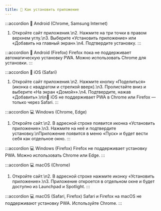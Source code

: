 ```yaml
---
title: 🧩 Как установить приложение
---
```


:::accordion 📱 Android (Chrome, Samsung Internet)
1. Откройте сайт приложения.\n2. Нажмите на три точки в правом верхнем углу.\n3. Выберите «Установить приложение» или «Добавить на главный экран».\n4. Подтвердите установку.
:::

:::accordion 📱 Android (Firefox)
Firefox пока не поддерживает автоматическую установку PWA. Можно использовать Chrome для установки.
:::

:::accordion 📱 iOS (Safari)
1. Откройте сайт приложения.\n2. Нажмите кнопку «Поделиться» (иконка с квадратом и стрелкой вверх).\n3. Пролистайте вниз и выберите «На экран «Домой»».\n4. Подтвердите, нажав «Добавить».\n\n📌 iOS не поддерживает PWA в Chrome или Firefox — только через Safari.
:::

:::accordion 💻 Windows (Chrome, Edge)
1. Откройте сайт.\n2. В адресной строке появится иконка «Установить приложение».\n3. Нажмите на неё и подтвердите установку.\nПриложение появится в меню «Пуск» и будет вести себя как отдельное окно.
:::

:::accordion 💻 Windows (Firefox)
Firefox не поддерживает установку PWA. Можно использовать Chrome или Edge.
:::

:::accordion 💻 macOS (Chrome)
1. Откройте сайт.\n2. В адресной строке нажмите иконку «Установить приложение».\n3. Приложение откроется в отдельном окне и будет доступно из Launchpad и Spotlight.
:::

:::accordion 💻 macOS (Safari, Firefox)
Safari и Firefox на macOS не поддерживают установку PWA. Используйте Chrome.
:::

